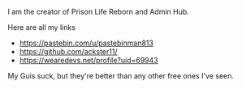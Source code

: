 I am the creator of Prison Life Reborn and Admin Hub.

Here are all my links
- https://pastebin.com/u/pastebinman813 
- https://github.com/ackster11/
- https://wearedevs.net/profile?uid=69943

My Guis suck, but they're better than any other free ones I've seen.
